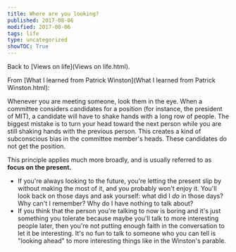 ```yaml
---
title: Where are you looking?
published: 2017-08-06
modified: 2017-08-06
tags: life
type: uncategorized
showTOC: True
---
```




Back to [Views on life](Views on life.html).

From [What I learned from Patrick Winston](What I learned from Patrick Winston.html):


>
Whenever you are meeting someone, look them in the eye. When a committee considers candidates for a position (for instance, the president of MIT), a candidate will have to shake hands with a long row of people. The biggest mistake is to turn your head toward the next person while you are still shaking hands with the previous person. This creates a kind of subconscious bias in the committee member's heads. These candidates do not get the position.

This principle applies much more broadly, and is usually referred to as **focus on the present.**
+ If you're always looking to the future, you're letting the present slip by without making the most of it, and you probably won't enjoy it. You'll look back on those days and ask yourself: what did I *do* in those days? Why can't I remember? Why do I have nothing to talk about?
+ If you think that the person you're talking to now is boring and it's just something you tolerate because maybe you'll talk to more interesting people later, then you're not putting enough faith in the conversation to let it be interesting. It's no fun to talk to someone who you can tell is "looking ahead" to more interesting things like in the Winston's parable.


